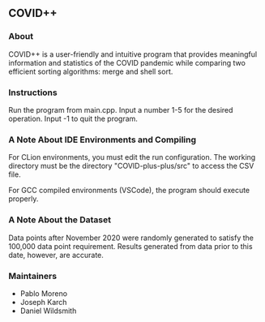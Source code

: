 ## COVID++

### About
COVID++ is a user-friendly and intuitive program that provides meaningful information
and statistics of the COVID pandemic while comparing two efficient sorting algorithms: merge and 
shell sort. 

### Instructions
Run the program from main.cpp. Input a number 1-5 for the desired operation.
Input -1 to quit the program. 

### A Note About IDE Environments and Compiling
For CLion environments, you must edit the run configuration. The working directory
must be the directory "COVID-plus-plus/src" to access the CSV file.

For GCC compiled environments (VSCode), the program should execute properly.

### A Note About the Dataset
Data points after November 2020 were randomly generated to satisfy the 100,000 data point requirement. 
Results generated from data prior to this date, however, are accurate. 

### Maintainers
- Pablo Moreno
- Joseph Karch
- Daniel Wildsmith
